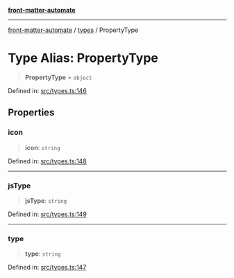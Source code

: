 [**front-matter-automate**](../../README.md)

***

[front-matter-automate](../../modules.md) / [types](../README.md) / PropertyType

# Type Alias: PropertyType

> **PropertyType** = `object`

Defined in: [src/types.ts:146](https://github.com/Christian-Me/folder-to-tags-plugin/blob/c4f3804089f2bfe27979efdfa349dd5a9da04cc5/src/types.ts#L146)

## Properties

### icon

> **icon**: `string`

Defined in: [src/types.ts:148](https://github.com/Christian-Me/folder-to-tags-plugin/blob/c4f3804089f2bfe27979efdfa349dd5a9da04cc5/src/types.ts#L148)

***

### jsType

> **jsType**: `string`

Defined in: [src/types.ts:149](https://github.com/Christian-Me/folder-to-tags-plugin/blob/c4f3804089f2bfe27979efdfa349dd5a9da04cc5/src/types.ts#L149)

***

### type

> **type**: `string`

Defined in: [src/types.ts:147](https://github.com/Christian-Me/folder-to-tags-plugin/blob/c4f3804089f2bfe27979efdfa349dd5a9da04cc5/src/types.ts#L147)
